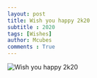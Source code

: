 ```yaml
---
layout: post
title: Wish you happy 2k20
subtitle : 2020
tags: [Wishes]
author: Mcubes
comments : True
---
```


![Wish you happy 2k20](https://tenor.com/view/happy-new-year-gif-3524642)
